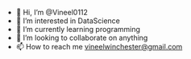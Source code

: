 - 👋 Hi, I’m @Vineel0112
- 👀 I’m interested in DataScience
- 🌱 I’m currently learning programming
- 💞️ I’m looking to collaborate on anything
- 📫 How to reach me vineelwinchester@gmail.com

<!---
Vineel0112/Vineel0112 is a ✨ special ✨ repository because its `README.md` (this file) appears on your GitHub profile.
You can click the Preview link to take a look at your changes.
--->
